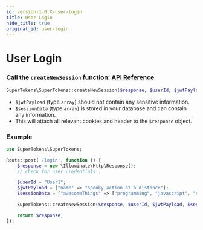 ```yaml
---
id: version-1.0.X-user-login
title: User Login
hide_title: true
original_id: user-login
---
```


# User Login

### Call the `createNewSession` function: [API Reference](../api-reference/create-new-session)
```php
SuperTokens\SuperTokens::createNewSession($response, $userId, $jwtPayload, $sessionData)
```
- `$jwtPayload` (type `array`) should not contain any sensitive information.
- `$sessionData` (type `array`) is stored in your database and can contain any information.
- This will attach all relevant cookies and header to the `$response` object.

<div class="divider"></div> 

### Example
```php
use SuperTokens\SuperTokens;

Route::post('/login', function () {
    $response = new \Illuminate\Http\Response();
    // check for user credentials..

    $userId = "User1";
    $jwtPayload = ["name" => "spooky action at a distance"];
    $sessionData = ["awesomeThings" => ["programming", "javascript", "supertokens"]];

    SuperTokens::createNewSession($response, $userId, $jwtPayload, $sessionData);

    return $response;
});
```
